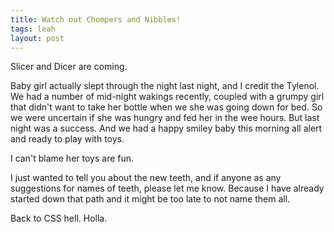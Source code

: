 ```yaml
---
title: Watch out Chompers and Nibbles!
tags: leah
layout: post
---
```

Slicer and Dicer are coming.



Baby girl actually slept through the night last night, and I credit the Tylenol.  We had a number of mid-night wakings recently, coupled with a grumpy girl that didn't want to take her bottle when we she was going down for bed.  So we were uncertain if she was hungry and fed her in the wee hours.  But last night was a success.  And we had a happy smiley baby this morning all alert and ready to play with toys.



I can't blame her toys are fun.



I just wanted to tell you about the new teeth, and if anyone as any suggestions for names of teeth, please let me know.  Because I have already started down that path and it might be too late to not name them all.



Back to CSS hell.  Holla.
